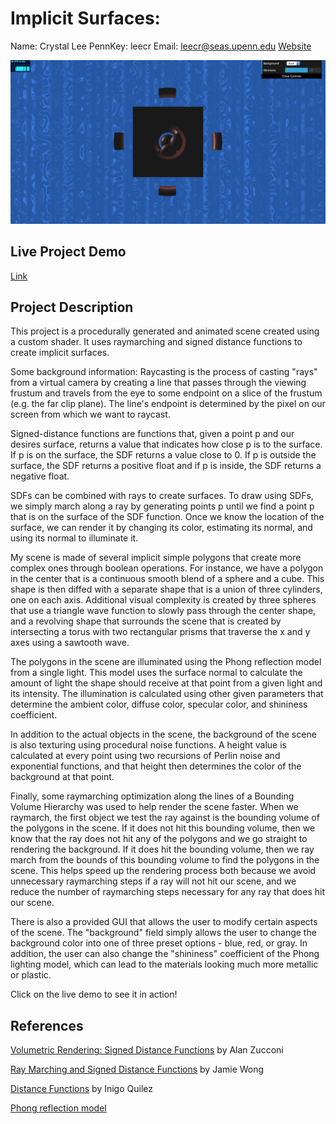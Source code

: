# Implicit Surfaces:
Name: Crystal Lee
PennKey: leecr
Email: leecr@seas.upenn.edu
[Website](www.crystaljlee.com)

![](introimage.png)

## Live Project Demo
[Link](https://leecr97.github.io/implicit-surfaces/)

## Project Description
This project is a procedurally generated and animated scene created using a custom shader. It uses raymarching and signed distance functions to create implicit surfaces. 

Some background information: Raycasting is the process of casting "rays" from a virtual camera by creating a line that passes through the viewing frustum and travels from the eye to some endpoint on a slice of the frustum (e.g. the far clip plane). The line's endpoint is determined by the pixel on our screen from which we want to raycast.

Signed-distance functions are functions that, given a point p and our desires surface, returns a value that indicates how close p is to the surface. If p is on the surface, the SDF returns a value close to 0. If p is outside the surface, the SDF returns a positive float and if p is inside, the SDF returns a negative float.

SDFs can be combined with rays to create surfaces. To draw using SDFs, we simply march along a ray by generating points p until we find a point p that is on the surface of the SDF function. Once we know the location of the surface, we can render it by changing its color, estimating its normal, and using its normal to illuminate it. 

My scene is made of several implicit simple polygons that create more complex ones through boolean operations. For instance, we have a polygon in the center that is a continuous smooth blend of a sphere and a cube. This shape is then diffed with a separate shape that is a union of three cylinders, one on each axis. Additional visual complexity is created by three spheres that use a triangle wave function to slowly pass through the center shape, and a revolving shape that surrounds the scene that is created by intersecting a torus with two rectangular prisms that traverse the x and y axes using a sawtooth wave.

The polygons in the scene are illuminated using the Phong reflection model from a single light. This model uses the surface normal to calculate the amount of light the shape should receive at that point from a given light and its intensity. The illumination is calculated using other given parameters that determine the ambient color, diffuse color, specular color, and shininess coefficient.

In addition to the actual objects in the scene, the background of the scene is also texturing using procedural noise functions. A height value is calculated at every point using two recursions of Perlin noise and exponential functions, and that height then determines the color of the background at that point.

Finally, some raymarching optimization along the lines of a Bounding Volume Hierarchy was used to help render the scene faster. When we raymarch, the first object we test the ray against is the bounding volume of the polygons in the scene. If it does not hit this bounding volume, then we know that the ray does not hit any of the polygons and we go straight to rendering the background. If it does hit the bounding volume, then we ray march from the bounds of this bounding volume to find the polygons in the scene. This helps speed up the rendering process both because we avoid unnecessary raymarching steps if a ray will not hit our scene, and we reduce the number of raymarching steps necessary for any ray that does hit our scene.

There is also a provided GUI that allows the user to modify certain aspects of the scene. The "background" field simply allows the user to change the background color into one of three preset options - blue, red, or gray. In addition, the user can also change the "shininess" coefficient of the Phong lighting model, which can lead to the materials looking much more metallic or plastic.

Click on the live demo to see it in action!

## References
[Volumetric Rendering: Signed Distance Functions](https://www.alanzucconi.com/2016/07/01/signed-distance-functions/#part1) by Alan Zucconi

[Ray Marching and Signed Distance Functions](http://jamie-wong.com/2016/07/15/ray-marching-signed-distance-functions/) by Jamie Wong

[Distance Functions](http://www.iquilezles.org/www/articles/distfunctions/distfunctions.htm) by Inigo Quilez

[Phong reflection model](https://en.wikipedia.org/wiki/Phong_reflection_model)